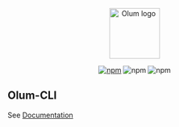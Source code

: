 <p align="center"><img width="100" src="https://olumjs.github.io/logo.png" alt="Olum logo"></p>
<p align="center">
 <a href="https://www.npmjs.com/package/olum-cli" target="_blank"><img src="https://img.shields.io/npm/v/olum-cli" alt="npm"></a>
 <img src="https://img.shields.io/npm/dm/olum-cli" alt="npm">
 <img src="https://img.shields.io/npm/l/olum-cli" alt="npm">
</p>

## Olum-CLI
See [Documentation](https://olumjs.github.io/docs)